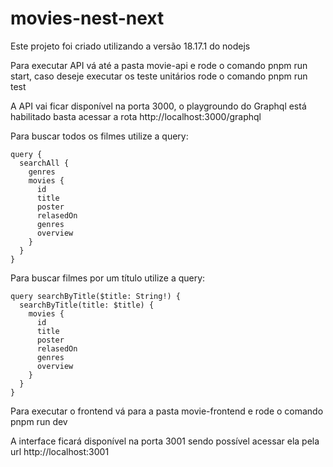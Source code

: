 # movies-nest-next

Este projeto foi criado utilizando a versão 18.17.1 do nodejs

Para executar API vá até a pasta movie-api e rode o comando pnpm run start, caso deseje executar os teste unitários rode o comando pnpm run test

A API vai ficar disponível na porta 3000, o playgroundo do Graphql está habilitado basta acessar a rota http://localhost:3000/graphql

Para buscar todos os filmes utilize a query:
```
query {
  searchAll {
    genres
    movies {
      id
      title
      poster
      relasedOn
      genres
      overview
    }
  }
}
```

Para buscar filmes por um título utilize a query:
```
query searchByTitle($title: String!) {
  searchByTitle(title: $title) {
    movies {
      id
      title
      poster
      relasedOn
      genres
      overview
    }
  }
}
```

Para executar o frontend vá para a pasta movie-frontend e rode o comando pnpm run dev

A interface ficará disponível na porta 3001 sendo possível acessar ela pela url http://localhost:3001
